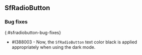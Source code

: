 ## SfRadioButton

### Bug fixes
{:#sfradiobutton-bug-fixes}

* \#I388003 - Now, the `SfRadioButton` text color black is applied appropriately when using the dark mode.
